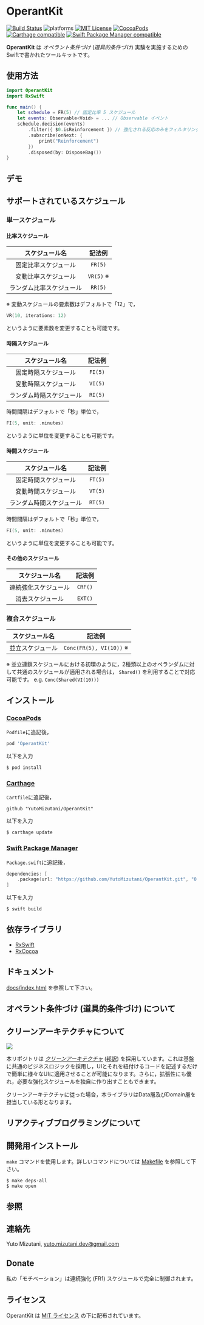 # OperantKit

[![Build Status](https://app.bitrise.io/app/e1b066c3a796bb39/status.svg?token=3DteqY4In4ByLDs_2-iucg&branch=master)](https://app.bitrise.io/app/e1b066c3a796bb39)
![platforms](https://img.shields.io/badge/platforms-iOS%20%7C%20macOS%20%7C%20tvOS%20%7C%20watchOS%20%7C%20Linux-333333.svg)
[![MIT License](http://img.shields.io/badge/license-MIT-blue.svg?style=flat)](https://github.com/YutoMizutani/OperantKit/blob/master/LICENSE)
[![CocoaPods](https://img.shields.io/cocoapods/v/OperantKit.svg)](https://github.com/YutoMizutani/OperantKit)
[![Carthage compatible](https://img.shields.io/badge/Carthage-compatible-4BC51D.svg?style=flat)](https://github.com/YutoMizutani/OperantKit)
[![Swift Package Manager compatible](https://img.shields.io/badge/Swift%20Package%20Manager-compatible-brightgreen.svg)](https://github.com/apple/swift-package-manager)

**OperantKit** は *オペラント条件づけ* (*道具的条件づけ*) 実験を実施するためのSwiftで書かれたツールキットです。

## 使用方法

```swift
import OperantKit
import RxSwift

func main() {
	let schedule = FR(5) // 固定比率 5 スケジュール
	let events: Observable<Void> = ... // Observable イベント
	schedule.decision(events)
		.filter({ $0.isReinforcement }) // 強化される反応のみをフィルタリング
		.subscribe(onNext: {
			print("Reinforcement")
		})
		.disposed(by: DisposeBag())
}
```

## デモ

## サポートされているスケジュール

### 単一スケジュール

#### 比率スケジュール

|スケジュール名|記法例|
|:-:|:-:|
|固定比率スケジュール|`FR(5)`|
|変動比率スケジュール|`VR(5)` ※|
|ランダム比率スケジュール|`RR(5)`|

※ 変動スケジュールの要素数はデフォルトで「12」で，

```swift
VR(10, iterations: 12)
```

というように要素数を変更することも可能です。

#### 時隔スケジュール

|スケジュール名|記法例|
|:-:|:-:|
|固定時隔スケジュール|`FI(5)`|
|変動時隔スケジュール|`VI(5)`|
|ランダム時隔スケジュール|`RI(5)`|

時間間隔はデフォルトで「秒」単位で，

```swift
FI(5, unit: .minutes)
```

というように単位を変更することも可能です。

#### 時間スケジュール

|スケジュール名|記法例|
|:-:|:-:|
|固定時間スケジュール|`FT(5)`|
|変動時間スケジュール|`VT(5)`|
|ランダム時間スケジュール|`RT(5)`|

時間間隔はデフォルトで「秒」単位で，

```swift
FI(5, unit: .minutes)
```

というように単位を変更することも可能です。

#### その他のスケジュール

|スケジュール名|記法例|
|:-:|:-:|
|連続強化スケジュール|`CRF()`|
|消去スケジュール|`EXT()`|

### 複合スケジュール

|スケジュール名|記法例|
|:-:|:-:|
|並立スケジュール|`Conc(FR(5), VI(10))` ※|

※ 並立連鎖スケジュールにおける初環のように，2種類以上のオペランダムに対して共通のスケジュールが適用される場合は， `Shared()` を利用することで対応可能です。 e.g. `Conc(Shared(VI(10)))`

## インストール

### [CocoaPods](https://guides.cocoapods.org/using/using-cocoapods.html)

`Podfile`に追記後，

```ruby
pod 'OperantKit'
```

以下を入力

```bash
$ pod install
```

### [Carthage](https://github.com/Carthage/Carthage)

`Cartfile`に追記後，

```
github "YutoMizutani/OperantKit"
```

以下を入力

```bash
$ carthage update
```

### [Swift Package Manager](https://github.com/apple/swift-package-manager)

`Package.swift`に追記後，

```swift
dependencies: [
    .package(url: "https://github.com/YutoMizutani/OperantKit.git", "0.0.1" ..< "1.0.0"),
]
```

以下を入力

```bash
$ swift build
```


## 依存ライブラリ

* [RxSwift](https://www.github.com/ReactiveX/RxSwift)
* [RxCocoa](https://www.github.com/ReactiveX/RxSwift)

## ドキュメント

[docs/index.html](https://github.com/YutoMizutani/OperantKit/blob/master/docs/index.html) を参照して下さい。

## オペラント条件づけ (道具的条件づけ) について

## クリーンアーキテクチャについて

![](https://blog.cleancoder.com/uncle-bob/images/2012-08-13-the-clean-architecture/CleanArchitecture.jpg)

本リポジトリは [*クリーンアーキテクチャ*](https://blog.cleancoder.com/uncle-bob/2012/08/13/the-clean-architecture.html) ([邦訳](https://blog.tai2.net/the_clean_architecture.html)) を採用しています。これは基盤に共通のビジネスロジックを採用し，UIとそれを紐付けるコードを記述するだけで簡単に様々なUIに適用させることが可能になります。さらに，拡張性にも優れ，必要な強化スケジュールを独自に作り出すこともできます。

クリーンアーキテクチャに従った場合，本ライブラリはData層及びDomain層を担当している形となります。

## リアクティブプログラミングについて

## 開発用インストール

`make` コマンドを使用します。詳しいコマンドについては [Makefile](https://github.com/YutoMizutani/OperantKit/blob/master/Makefile) を参照して下さい。

```
$ make deps-all
$ make open
```

## 参照

## 連絡先

Yuto Mizutani, yuto.mizutani.dev@gmail.com

## Donate

私の「モチベーション」は連続強化 (FR1) スケジュールで完全に制御されます。

## ライセンス

OperantKit は [MIT ライセンス](https://github.com/YutoMizutani/OperantKit/blob/master/LICENSE) の下に配布されています。